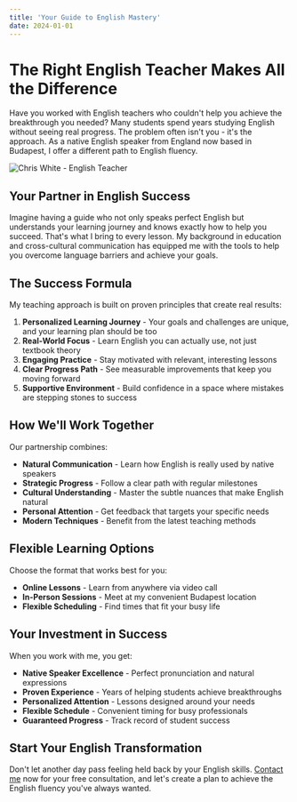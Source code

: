 ```yaml
---
title: 'Your Guide to English Mastery'
date: 2024-01-01
---
```


# The Right English Teacher Makes All the Difference

Have you worked with English teachers who couldn't help you achieve the breakthrough you needed? Many students spend years studying English without seeing real progress. The problem often isn't you - it's the approach. As a native English speaker from England now based in Budapest, I offer a different path to English fluency.

![Chris White - English Teacher](/images/team/default.png)

## Your Partner in English Success

Imagine having a guide who not only speaks perfect English but understands your learning journey and knows exactly how to help you succeed. That's what I bring to every lesson. My background in education and cross-cultural communication has equipped me with the tools to help you overcome language barriers and achieve your goals.

## The Success Formula

My teaching approach is built on proven principles that create real results:

1. **Personalized Learning Journey** - Your goals and challenges are unique, and your learning plan should be too
2. **Real-World Focus** - Learn English you can actually use, not just textbook theory
3. **Engaging Practice** - Stay motivated with relevant, interesting lessons
4. **Clear Progress Path** - See measurable improvements that keep you moving forward
5. **Supportive Environment** - Build confidence in a space where mistakes are stepping stones to success

## How We'll Work Together

Our partnership combines:

- **Natural Communication** - Learn how English is really used by native speakers
- **Strategic Progress** - Follow a clear path with regular milestones
- **Cultural Understanding** - Master the subtle nuances that make English natural
- **Personal Attention** - Get feedback that targets your specific needs
- **Modern Techniques** - Benefit from the latest teaching methods

## Flexible Learning Options

Choose the format that works best for you:
- **Online Lessons** - Learn from anywhere via video call
- **In-Person Sessions** - Meet at my convenient Budapest location
- **Flexible Scheduling** - Find times that fit your busy life

## Your Investment in Success

When you work with me, you get:
- **Native Speaker Excellence** - Perfect pronunciation and natural expressions
- **Proven Experience** - Years of helping students achieve breakthroughs
- **Personalized Attention** - Lessons designed around your needs
- **Flexible Schedule** - Convenient timing for busy professionals
- **Guaranteed Progress** - Track record of student success

## Start Your English Transformation

Don't let another day pass feeling held back by your English skills. [Contact me](#contact) now for your free consultation, and let's create a plan to achieve the English fluency you've always wanted.
